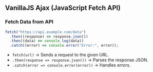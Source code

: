 ## VanillaJS Ajax (JavaScript Fetch API)

### Fetch Data from API

```js
fetch("https://api.example.com/data")
  .then((response) => response.json())
  .then((data) => console.log(data))
  .catch((error) => console.error("Error:", error));
```

- `fetch(url)` → Sends a request to the given URL.
- `.then(response => response.json())` → Parses the response JSON.
- `.catch(error => console.error(error))` → Handles errors.
